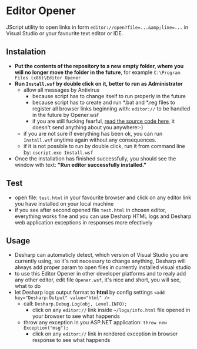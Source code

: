 # Editor Opener
JScript utility to open links in form `editor://open?file=...&amp;line=...` in Visual Studio or your favourite text editor or IDE.

## Instalation
- **Put the contents of the repository to a new empty folder, where you will no longer move the folder in the future**, for example `C:\Program Files (x86)\Editor Opener`
- **Run `Install.wsf` by double click on it, better to run as Administrator**
  - allow all messages by Antivirus
    - because script has to change itself to run properly in the future
    - because script has to create and run *.bat and *.reg files to register all browser links beginning with: `editor://` to be handled in the future by Opener.wsf
    - if you are still fucking fearful, [read the source code here](https://github.com/debug-sharp/editor-opener/blob/master/Install.wsf), it doesn't send anything about you anywhere:-)
  - if you are not sure if everything has been ok, you can run `Install.wsf` anytime again without any consequences.
  - if it is not possible to run by double click, run it from command line by: `cscript.exe Install.wsf`
- Once the installation has finished successfully, you should see the window wth text: **"Run editor successfully installed."**

## Test
- open file: `test.html` in your favourite browser and click on any editor link you have installed on your local machine
- if you see after second opened file `test.html` in chosen editor, everything works fine and you can use Desharp HTML logs and Desharp web application exceptions in responses more efectively

## Usage
- Desharp can automaticly detect, which version of Visual Studio you are currently using, so it's not necessary to change anything, Desharp will always add proper param to open files in currently installed visual studio
- to use this Editor Opener in other developer platforms and to realy add any other editor, edit file `Opener.wsf`, it's nice and short, you will see, what to do
- let Desharp logs output format to **html** by config settings `<add key="Desharp:Output" value="html" />`
  - call: `Desharp.Debug.Log(obj, Level.INFO);`
    - click on any `editor://` link inside `~/logs/info.html` file opened in your browser to see what happends
  - throw any exception in you ASP.NET application: `throw new Exception("msg");`
    - click on any `editor://` link in rendered exception in browser response to see what happends
